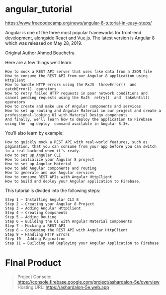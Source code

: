 # angular_tutorial

https://www.freecodecamp.org/news/angular-8-tutorial-in-easy-steps/

Angular is one of the three most popular frameworks for front-end development, alongside React and Vue.js. The latest version is Angular 8 which was released on May 28, 2019. 

Original Author Ahmed Bouchefra

Here are a few things we'll learn:

    How to mock a REST API server that uses fake data from a JSON file
    How to consume the REST API from our Angular 8 application using  Httplient
    How to handle HTTP errors using the RxJS  throwError()  and  catchError()  operators
    How to retry failed HTTP requests in poor network conditions and cancel pending requests using the RxJS  retry()  and  takeUntil() operators
    How to create and make use of Angular components and services
    How to set up routing and Angular Material in our project and create a professional-looking UI with Material Design components
    And finally, we’ll learn how to deploy the application to Firebase using the  ng deploy  command available in Angular 8.3+.

You’ll also learn by example:

    How to quickly mock a REST API with real-world features, such as pagination, that you can consume from your app before you can switch to a real backend when it’s ready.
    How to set up Angular CLI
    How to initialize your Angular 8 project
    How to set up Angular Material
    How to add Angular components and routing
    How to generate and use Angular services
    How to consume REST APIs with Angular HttpClient
    How to build and deploy your Angular application to Firebase.

This tutorial is divided into the following steps:

    Step 1 — Installing Angular CLI 8
    Step 2 — Creating your Angular 8 Project
    Step 3 — Adding Angular HttpClient
    Step 4 — Creating Components
    Step 5 — Adding Routing
    Step 6 — Building the UI with Angular Material Components
    Step 7 — Mocking a REST API
    Step 8 — Consuming the REST API with Angular HttpClient
    Step 9 — Handling HTTP Errors
    Step 10 — Adding Pagination
    Step 11 — Building and Deploying your Angular Application to Firebase

# FInal Product

> Project Console: https://console.firebase.google.com/project/ashardalon-5e/overview 
> Hosting URL: https://ashardalon-5e.web.app